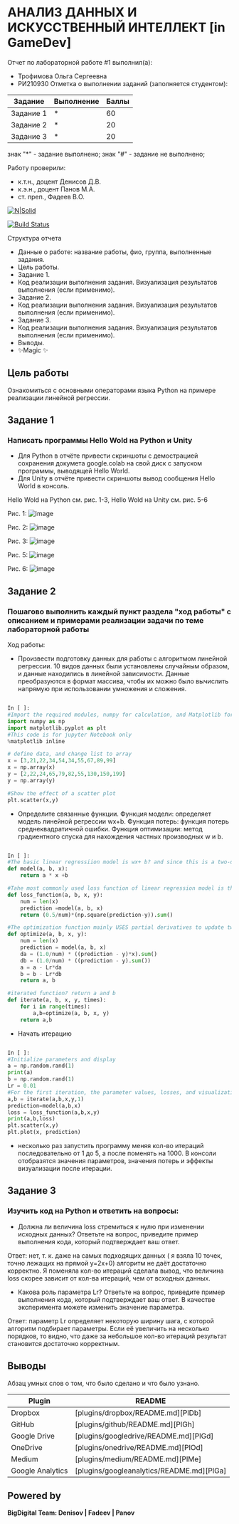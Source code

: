 # АНАЛИЗ ДАННЫХ И ИСКУССТВЕННЫЙ ИНТЕЛЛЕКТ [in GameDev]
Отчет по лабораторной работе #1 выполнил(а):
- Трофимова Ольга Сергеевна
- РИ210930
Отметка о выполнении заданий (заполняется студентом):

| Задание | Выполнение | Баллы |
| ------ | ------ | ------ |
| Задание 1 | * | 60 |
| Задание 2 | * | 20 |
| Задание 3 | * | 20 |

знак "*" - задание выполнено; знак "#" - задание не выполнено;

Работу проверили:
- к.т.н., доцент Денисов Д.В.
- к.э.н., доцент Панов М.А.
- ст. преп., Фадеев В.О.

[![N|Solid](https://cldup.com/dTxpPi9lDf.thumb.png)](https://nodesource.com/products/nsolid)

[![Build Status](https://travis-ci.org/joemccann/dillinger.svg?branch=master)](https://travis-ci.org/joemccann/dillinger)

Структура отчета

- Данные о работе: название работы, фио, группа, выполненные задания.
- Цель работы.
- Задание 1.
- Код реализации выполнения задания. Визуализация результатов выполнения (если применимо).
- Задание 2.
- Код реализации выполнения задания. Визуализация результатов выполнения (если применимо).
- Задание 3.
- Код реализации выполнения задания. Визуализация результатов выполнения (если применимо).
- Выводы.
- ✨Magic ✨

## Цель работы
Ознакомиться с основными операторами языка Python на примере реализации линейной регрессии.

## Задание 1
### Написать программы Hello Wold на Python и Unity
- Для Python в отчёте привести скриншоты с демострацией сохранения докумета google.colab на свой диск с запуском программы, выводящей Hello World.
- Для Unity в отчёте привести скриншоты вывод сообщения Hello World в консоль.

Hello Wold на Python см. рис. 1-3, 
Hello Wold на Unity см. рис. 5-6

Рис. 1:
![image](https://user-images.githubusercontent.com/103726508/192154249-48425269-17d5-4698-926a-36006d2378fc.png)

Рис. 2:
![image](https://user-images.githubusercontent.com/103726508/192154329-49737b79-ced4-4cdc-bfae-7cf21667b2d4.png)

Рис. 3:
![image](https://user-images.githubusercontent.com/103726508/192154350-da65cac7-8e5d-4374-8324-cc23ae468e6c.png)

Рис. 5:
![image](https://user-images.githubusercontent.com/103726508/192154367-b50a9ca4-489f-4ec5-9c52-5fd0d1067075.png)

Рис. 6:
![image](https://user-images.githubusercontent.com/103726508/192154384-594ac67c-3cf2-47aa-9a68-cab8398ad7c3.png)

## Задание 2
### Пошагово выполнить каждый пункт раздела "ход работы" с описанием и примерами реализации задачи по теме лабораторной работы
Ход работы:
- Произвести подготовку данных для работы с алгоритмом линейной регрессии. 10 видов данных были установлены случайным образом, и данные находились в линейной зависимости. Данные преобразуются в формат массива, чтобы их можно было вычислить напрямую при использовании умножения и сложения.

```py

In [ ]:
#Import the required modules, numpy for calculation, and Matplotlib for drawing
import numpy as np
import matplotlib.pyplot as plt
#This code is for jupyter Notebook only
%matplotlib inline

# define data, and change list to array
x = [3,21,22,34,54,34,55,67,89,99]
x = np.array(x)
y = [2,22,24,65,79,82,55,130,150,199]
y = np.array(y)

#Show the effect of a scatter plot
plt.scatter(x,y)

```

- Определите связанные функции. Функция модели: определяет модель линейной регрессии wx+b. Функция потерь: функция потерь среднеквадратичной ошибки. Функция оптимизации: метод градиентного спуска для нахождения частных производных w и b.

```py

In [ ]:
#The basic linear regressiion model is wx+ b? and since this is a two-dimensional space? the model is ax+ b
def model(a, b, x):
    return a * x +b

#Tahe most commonly used loss function of linear regression model is the loss function of mean variance difference
def loss_function(a, b, x, y):
    num = len(x)
    prediction =model(a, b, x)
    return (0.5/num)*(np.square(prediction-y)).sum()

#The optimization function mainly USES partial derivatives to update two parameters a and b
def optimize(a, b, x, y):
    num = len(x)
    prediction = model(a, b, x)
    da = (1.0/num) * ((prediction - y)*x).sum()
    db = (1.0/num) * ((prediction - y).sum())
    a = a - Lr*da
    b = b - Lr*db
    return a, b

#iterated function? return a and b
def iterate(a, b, x, y, times):
    for i in range(times):
        a,b=optimize(a, b, x, y)
    return a,b
```
- Начать итерацию
```py

In [ ]:
#Initialize parameters and display
a = np.random.rand(1)
print(a)
b = np.random.rand(1)
Lr = 0.01
#For the first iteration, the parameter values, losses, and visualization after the iteration and displayed
a,b = iterate(a,b,x,y,1)
prediction=model(a,b,x)
loss = loss_function(a,b,x,y)
print(a,b,loss)
plt.scatter(x,y)
plt.plot(x, prediction)

```
- несколько раз запустить программу меняя кол-во итераций последовательно от 1 до 5, а после поменять на 1000. В консоли отобразятся значения параметров, значения потерь и эффекты визуализации после итерации.

## Задание 3
### Изучить код на Python и ответить на вопросы:
- Должна ли величина loss стремиться к нулю при изменении исходных данных? Ответьте на вопрос, приведите пример выполнения кода, который подтверждает ваш ответ.

Ответ: нет, т. к. даже на самых подходящих данных ( я взяла 10 точек, точно лежащих на прямой y=2x+0) алгоритм не даёт достаточно корректно. Я поменяла кол-во итераций сделала вывод, что величина loss скорее зависит от кол-ва итераций, чем от всходных данных.

- Какова роль параметра Lr? Ответьте на вопрос, приведите пример выполнения кода, который подтверждает ваш ответ. В качестве эксперимента можете изменить значение параметра.

Ответ: параметр Lr определяет некоторую ширину шага, с которой алгоритм подбирает параметры. Если её увеличить на несколько порядков, то видно, что даже за небольшое кол-во итераций результат становится достаточно корректным.


## Выводы

Абзац умных слов о том, что было сделано и что было узнано.

| Plugin | README |
| ------ | ------ |
| Dropbox | [plugins/dropbox/README.md][PlDb] |
| GitHub | [plugins/github/README.md][PlGh] |
| Google Drive | [plugins/googledrive/README.md][PlGd] |
| OneDrive | [plugins/onedrive/README.md][PlOd] |
| Medium | [plugins/medium/README.md][PlMe] |
| Google Analytics | [plugins/googleanalytics/README.md][PlGa] |

## Powered by

**BigDigital Team: Denisov | Fadeev | Panov**
